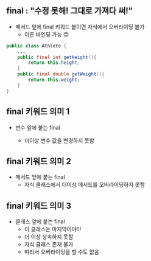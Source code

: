 ## final : "수정 못해! 그대로 가져다 써!"

- 메서드 앞에 final 키워드 붙이면 자식에서 오버라이딩 불가
  - 이른 바인딩 가능 😊

```java
public class Athlete {
    ...
    public final int getHeight(){
        return this.height;
    }
    public final double getWeight(){
        return this.weight;
    }
}
```

## final 키워드 의미 1

- 변수 앞에 붙는 final

  - 더이상 변수 값을 변경하지 못함

    

## final 키워드 의미 2

- 메서드 앞에 붙는 final
  - 자식 클래스에서 더이상 메서드를 오버라이딩하지 못함

## final 키워드 의미 3

- 클래스 앞에 붙는 final
  - 이 클래스는 마지막이야!!!
  - 더 이상 상속하지 못함
  - 자식 클래스 존재 불가
  - 따라서 오버라이딩을 할 수도 없음

